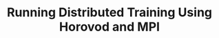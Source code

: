 ---
title: Running Distributed Training Using Horovod and MPI
weight: 1
variants: +flyte -serverless -byoc -selfmanaged
layout: py_example
example_file: /external/unionai-examples/v1/flyte-integrations/native-backend-plugins/kfmpi_plugin/kfmpi_plugin/mpi_mnist.py
---